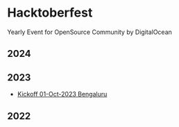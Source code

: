 # Hacktoberfest 
Yearly Event for OpenSource Community by DigitalOcean

## 2024 

## 2023
- [Kickoff 01-Oct-2023 Bengaluru](./2023/README.md)

## 2022
